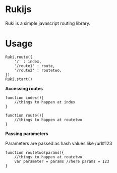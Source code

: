 # Rukijs

Ruki is a simple javascript routing library. 

# Usage

    Ruki.route({
		'/' : index,
		'/route1' : route,
		'/route2' : routetwo,
	})
    Ruki.start()
    

**Accessing routes** 

	function index(){
		//things to happen at index
	}

	function route(){
		//things to happen at routetwo
	}


**Passing parameters**

Parameters are passed as hash values like /url#123 

	function routetwo(params){
		//things to happen at routetwo
		var parameter = params //here params = 123
	}  
